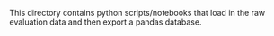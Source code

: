 This directory contains python scripts/notebooks that load in the raw evaluation data and then export a pandas database. 
